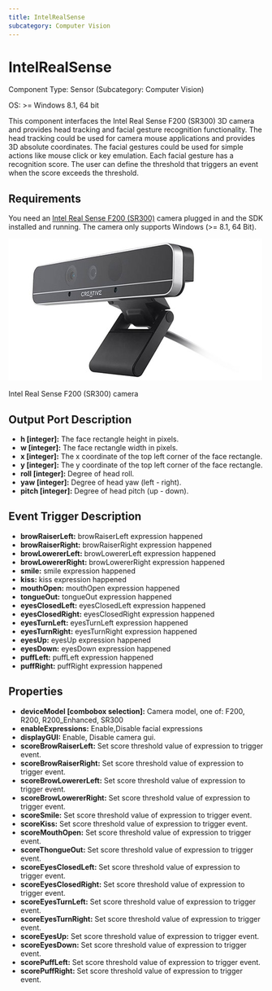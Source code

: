 ```yaml
---
title: IntelRealSense
subcategory: Computer Vision
---
```


# IntelRealSense

Component Type: Sensor (Subcategory: Computer Vision)

OS: >= Windows 8.1, 64 bit

This component interfaces the Intel Real Sense F200 (SR300) 3D camera and provides head tracking and facial gesture recognition functionality. The head tracking could be used for camera mouse applications and provides 3D absolute coordinates. The facial gestures could be used for simple actions like mouse click or key emulation. Each facial gesture has a recognition score. The user can define the threshold that triggers an event when the score exceeds the threshold.

## Requirements

You need an [Intel Real Sense F200 (SR300)][1] camera plugged in and the SDK installed and running. The camera only supports Windows (>= 8.1, 64 Bit).

![Intel Real Sense 3D camera](./img/realsense_f200_camera.jpg "Intel Real Sense F200 (SR300) camera")

Intel Real Sense F200 (SR300) camera

## Output Port Description

- **h \[integer\]:** The face rectangle height in pixels.
- **w \[integer\]:** The face rectangle width in pixels.
- **x \[integer\]:** The x coordinate of the top left corner of the face rectangle.
- **y \[integer\]:** The y coordinate of the top left corner of the face rectangle.
- **roll \[integer\]:** Degree of head roll.
- **yaw \[integer\]:** Degree of head yaw (left - right).
- **pitch \[integer\]:** Degree of head pitch (up - down).

## Event Trigger Description

- **browRaiserLeft:** browRaiserLeft expression happened
- **browRaiserRight:** browRaiserRight expression happened
- **browLowererLeft:** browLowererLeft expression happened
- **browLowererRight:** browLowererRight expression happened
- **smile:** smile expression happened
- **kiss:** kiss expression happened
- **mouthOpen:** mouthOpen expression happened
- **tongueOut:** tongueOut expression happened
- **eyesClosedLeft:** eyesClosedLeft expression happened
- **eyesClosedRight:** eyesClosedRight expression happened
- **eyesTurnLeft:** eyesTurnLeft expression happened
- **eyesTurnRight:** eyesTurnRight expression happened
- **eyesUp:** eyesUp expression happened
- **eyesDown:** eyesDown expression happened
- **puffLeft:** puffLeft expression happened
- **puffRight:** puffRight expression happened

## Properties

- **deviceModel \[combobox selection\]:** Camera model, one of: F200, R200, R200_Enhanced, SR300
- **enableExpressions:** Enable,Disable facial expressions
- **displayGUI:** Enable, Disable camera gui.
- **scoreBrowRaiserLeft:** Set score threshold value of expression to trigger event.
- **scoreBrowRaiserRight:** Set score threshold value of expression to trigger event.
- **scoreBrowLowererLeft:** Set score threshold value of expression to trigger event.
- **scoreBrowLowererRight:** Set score threshold value of expression to trigger event.
- **scoreSmile:** Set score threshold value of expression to trigger event.
- **scoreKiss:** Set score threshold value of expression to trigger event.
- **scoreMouthOpen:** Set score threshold value of expression to trigger event.
- **scoreThongueOut:** Set score threshold value of expression to trigger event.
- **scoreEyesClosedLeft:** Set score threshold value of expression to trigger event.
- **scoreEyesClosedRight:** Set score threshold value of expression to trigger event.
- **scoreEyesTurnLeft:** Set score threshold value of expression to trigger event.
- **scoreEyesTurnRight:** Set score threshold value of expression to trigger event.
- **scoreEyesUp:** Set score threshold value of expression to trigger event.
- **scoreEyesDown:** Set score threshold value of expression to trigger event.
- **scorePuffLeft:** Set score threshold value of expression to trigger event.
- **scorePuffRight:** Set score threshold value of expression to trigger event.

[1]: https://software.intel.com/de-de/realsense/sr300camera
